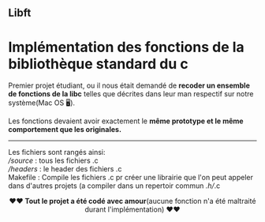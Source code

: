 ## Libft
# Implémentation des fonctions de la bibliothèque standard du c

Premier projet étudiant, ou il nous était demandé de **recoder un ensemble de fonctions de la libc** telles que décrites dans leur man respectif sur notre système(Mac OS 🖥).


Les fonctions devaient avoir exactement le **même prototype et le même comportement que les originales.**

------
Les fichiers sont rangés ainsi:</br>
*/source* : tous les fichiers .c</br>
*/headers* : le header des fichiers .c</br>
Makefile : Compile les fichiers .c pr créer une librairie que l'on peut appeler dans d'autres projets (a compiler dans un repertoir commun *.h/*.c


<p align="center"><strong>❤️❤️ Tout le projet a été codé avec amour</strong>(aucune fonction n'a été maltraité durant l'implémentation) ❤️❤️</p>
